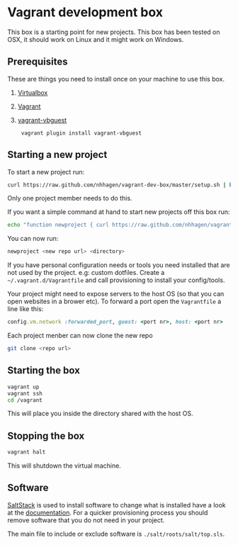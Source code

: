 # Vagrant development box

This box is a starting point for new projects. This box has been tested on OSX, it should work on Linux and it might work on Windows.

## Prerequisites

These are things you need to install once on your machine to use this box.

1. [Virtualbox](https://www.virtualbox.org/)
2. [Vagrant](http://www.vagrantup.com/)
3. [vagrant-vbguest](https://github.com/dotless-de/vagrant-vbguest)

        vagrant plugin install vagrant-vbguest

## Starting a new project

To start a new project run:

```bash
curl https://raw.github.com/nhhagen/vagrant-dev-box/master/setup.sh | bash -s <new repo url> <dir>
```

Only one project member needs to do this.

If you want a simple command at hand to start new projects off this box run:

```bash
echo "function newproject { curl https://raw.github.com/nhhagen/vagrant-dev-box/master/setup.sh | bash -s $@ ; }" >> ~/.bash_profile && source ~/.bash_profile
```

You can now run:

```bash
newproject <new repo url> <directory>
```

If you have personal configuration needs or tools you need installed that are not used by the project. e.g: custom
dotfiles. Create a `~/.vagrant.d/Vagrantfile` and call provisioning to install your config/tools.

Your project might need to expose servers to the host OS (so that you can open websites in a brower etc). To forward a
port open the `Vagrantfile` a line like this:

```ruby
config.vm.network :forwarded_port, guest: <port nr>, host: <port nr>
```

Each project menber can now clone the new repo

```bash
git clone <repo url>
```

## Starting the box

```bash
vagrant up
vagrant ssh
cd /vagrant
```

This will place you inside the directory shared with the host OS.

## Stopping the box

```bash
vagrant halt
```

This will shutdown the virtual machine.

## Software

[SaltStack](http://www.saltstack.com/community/) is used to install software to change what is installed have a look at the
[documentation](http://docs.saltstack.com/). For a quicker provisioning process you should remove software that you do
not need in your project.

The main file to include or exclude software is `./salt/roots/salt/top.sls`.

